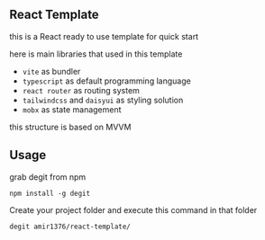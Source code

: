 ## React Template

this is a React ready to use template for quick start

here is main libraries that used in this template
- `vite` as bundler
- `typescript` as default programming language
- `react router` as routing system
- `tailwindcss` and `daisyui` as styling solution 
- `mobx` as state management

this structure is based on MVVM

## Usage

grab degit from npm

`npm install -g degit`

Create your project folder and execute this command in that folder

`degit amir1376/react-template/`

